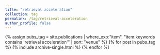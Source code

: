 ```yaml
---
title: "retrieval acceleration"
collection: tag
permalink: /tag/retrieval-acceleration
author_profile: false
---
```

{% assign pubs_tag = site.publications | where_exp:"item", "item.keywords contains 'retrieval acceleration'" | sort: "venue" %}
{% for post in pubs_tag %}
  {% include archive-single.html %}
{% endfor %}